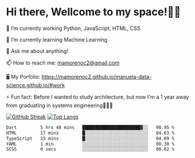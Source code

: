 # Hi there, Wellcome to my space!✌🏾

🔭 I’m currently working Python, JavaScript, HTML, CSS

🌱 I’m currently learning Machine Learning

💬 Ask me about anything!

📫 How to reach me: mamorenoc2@gmail.com

🖥️ My Porfolio: https://mamorenoc2.github.io/manuela-data-science.github.io/#work

⚡ Fun fact: Before I wanted to study architecture, but now I'm a 1 year away from graduating in systems engineering🤣🤣🤣

[![GitHub Streak](https://streak-stats.demolab.com/?user=mamorenoc2&theme=tokyonight_duo)](https://git.io/streak-stats)                 [![Top Langs](https://github-readme-stats.vercel.app/api/top-langs/?username=mamorenoc2&layout=compact&theme=tokyonight)](https://github.com/anuraghazra/github-readme-stats)

<!--START_SECTION:waka-->

```txt
Dart         5 hrs 48 mins   ██████████████████████▓░░   90.95 %
HTML         17 mins         █░░░░░░░░░░░░░░░░░░░░░░░░   04.63 %
TypeScript   15 mins         █░░░░░░░░░░░░░░░░░░░░░░░░   04.09 %
YAML         1 min           ░░░░░░░░░░░░░░░░░░░░░░░░░   00.30 %
SCSS         0 secs          ░░░░░░░░░░░░░░░░░░░░░░░░░   00.02 %
```

<!--END_SECTION:waka-->
